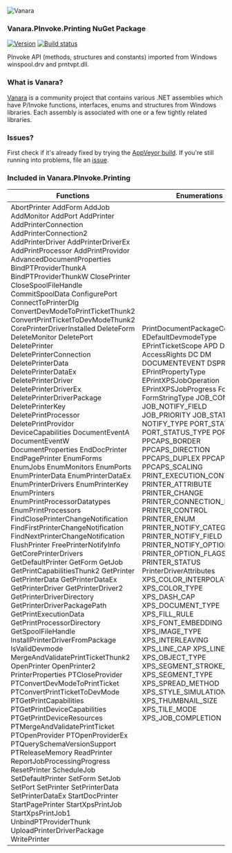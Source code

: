 ﻿![Vanara](https://raw.githubusercontent.com/dahall/Vanara/master/docs/icons/VanaraHeading.png)
### **Vanara.PInvoke.Printing NuGet Package**
[![Version](https://img.shields.io/nuget/v/Vanara.PInvoke.Printing?label=NuGet&style=flat-square)](https://github.com/dahall/Vanara/releases)
[![Build status](https://img.shields.io/appveyor/build/dahall/vanara?label=AppVeyor%20build&style=flat-square)](https://ci.appveyor.com/project/dahall/vanara)

PInvoke API (methods, structures and constants) imported from Windows winspool.drv and prntvpt.dll.

### **What is Vanara?**

[Vanara](https://github.com/dahall/Vanara) is a community project that contains various .NET assemblies which have P/Invoke functions, interfaces, enums and structures from Windows libraries. Each assembly is associated with one or a few tightly related libraries.

### **Issues?**

First check if it's already fixed by trying the [AppVeyor build](https://ci.appveyor.com/nuget/vanara-prerelease).
If you're still running into problems, file an [issue](https://github.com/dahall/Vanara/issues).

### **Included in Vanara.PInvoke.Printing**

Functions | Enumerations | Structures | Interfaces
--- | --- | --- | ---
AbortPrinter AddForm AddJob AddMonitor AddPort AddPrinter AddPrinterConnection AddPrinterConnection2 AddPrinterDriver AddPrinterDriverEx AddPrintProcessor AddPrintProvidor AdvancedDocumentProperties BindPTProviderThunkA BindPTProviderThunkW ClosePrinter CloseSpoolFileHandle CommitSpoolData ConfigurePort ConnectToPrinterDlg ConvertDevModeToPrintTicketThunk2 ConvertPrintTicketToDevModeThunk2 CorePrinterDriverInstalled DeleteForm DeleteMonitor DeletePort DeletePrinter DeletePrinterConnection DeletePrinterData DeletePrinterDataEx DeletePrinterDriver DeletePrinterDriverEx DeletePrinterDriverPackage DeletePrinterKey DeletePrintProcessor DeletePrintProvidor DeviceCapabilities DocumentEventA DocumentEventW DocumentProperties EndDocPrinter EndPagePrinter EnumForms EnumJobs EnumMonitors EnumPorts EnumPrinterData EnumPrinterDataEx EnumPrinterDrivers EnumPrinterKey EnumPrinters EnumPrintProcessorDatatypes EnumPrintProcessors FindClosePrinterChangeNotification FindFirstPrinterChangeNotification FindNextPrinterChangeNotification FlushPrinter FreePrinterNotifyInfo GetCorePrinterDrivers GetDefaultPrinter GetForm GetJob GetPrintCapabilitiesThunk2 GetPrinter GetPrinterData GetPrinterDataEx GetPrinterDriver GetPrinterDriver2 GetPrinterDriverDirectory GetPrinterDriverPackagePath GetPrintExecutionData GetPrintProcessorDirectory GetSpoolFileHandle InstallPrinterDriverFromPackage IsValidDevmode MergeAndValidatePrintTicketThunk2 OpenPrinter OpenPrinter2 PrinterProperties PTCloseProvider PTConvertDevModeToPrintTicket PTConvertPrintTicketToDevMode PTGetPrintCapabilities PTGetPrintDeviceCapabilities PTGetPrintDeviceResources PTMergeAndValidatePrintTicket PTOpenProvider PTOpenProviderEx PTQuerySchemaVersionSupport PTReleaseMemory ReadPrinter ReportJobProcessingProgress ResetPrinter ScheduleJob SetDefaultPrinter SetForm SetJob SetPort SetPrinter SetPrinterData SetPrinterDataEx StartDocPrinter StartPagePrinter StartXpsPrintJob StartXpsPrintJob1 UnbindPTProviderThunk UploadPrinterDriverPackage WritePrinter  | PrintDocumentPackageCompletion EDefaultDevmodeType EPrintTicketScope APD DPD UPDP AccessRights DC DM DOCUMENTEVENT DSPRINT EPrintPropertyType EPrintXPSJobOperation EPrintXPSJobProgress FormFlags FormStringType JOB_CONTROL JOB_NOTIFY_FIELD JOB_PRIORITY JOB_STATUS NOTIFY_TYPE PORT_STATUS PORT_STATUS_TYPE PORT_TYPE PPCAPS_BORDER PPCAPS_DIRECTION PPCAPS_DUPLEX PPCAPS_EDGE PPCAPS_SCALING PRINT_EXECUTION_CONTEXT PRINTER_ATTRIBUTE PRINTER_CHANGE PRINTER_CONNECTION_FLAGS PRINTER_CONTROL PRINTER_ENUM PRINTER_NOTIFY_CATEGORY PRINTER_NOTIFY_FIELD PRINTER_NOTIFY_OPTIONS_FLAG PRINTER_OPTION_FLAGS PRINTER_STATUS PrinterDriverAttributes XPS_COLOR_INTERPOLATION XPS_COLOR_TYPE XPS_DASH_CAP XPS_DOCUMENT_TYPE XPS_FILL_RULE XPS_FONT_EMBEDDING XPS_IMAGE_TYPE XPS_INTERLEAVING XPS_LINE_CAP XPS_LINE_JOIN XPS_OBJECT_TYPE XPS_SEGMENT_STROKE_PATTERN XPS_SEGMENT_TYPE XPS_SPREAD_METHOD XPS_STYLE_SIMULATION XPS_THUMBNAIL_SIZE XPS_TILE_MODE XPS_JOB_COMPLETION                                                   | PrintDocumentPackageStatus HPTPROVIDER ADDJOB_INFO_1 CORE_PRINTER_DRIVER DATATYPES_INFO_1 DOC_INFO_1 DOC_INFO_2 DOC_INFO_3 DRIVER_INFO_1 DRIVER_INFO_2 DRIVER_INFO_3 DRIVER_INFO_4 DRIVER_INFO_5 DRIVER_INFO_6 DRIVER_INFO_8 FORM_INFO_1 FORM_INFO_2 HPRINTER HPRINTERCHANGENOTIFICATION HSPOOLFILE JOB_INFO_1 JOB_INFO_2 JOB_INFO_3 JOB_INFO_4 MONITOR_INFO_1 MONITOR_INFO_2 PORT_INFO_1 PORT_INFO_2 PORT_INFO_3 PRINT_EXECUTION_DATA PRINTER_CONNECTION_INFO_1 PRINTER_ENUM_VALUES PRINTER_INFO_1 PRINTER_INFO_2 PRINTER_INFO_3 PRINTER_INFO_4 PRINTER_INFO_5 PRINTER_INFO_6 PRINTER_INFO_7 PRINTER_INFO_8 PRINTER_INFO_9 PRINTER_NOTIFY_INFO PRINTER_NOTIFY_INFO_DATA PRINTER_NOTIFY_OPTIONS PRINTER_NOTIFY_OPTIONS_TYPE PRINTER_OPTIONS PRINTPROCESSOR_CAPS_1 PRINTPROCESSOR_CAPS_2 PRINTPROCESSOR_INFO_1 PROVIDOR_INFO_1 PROVIDOR_INFO_2 XPS_POINT XPS_RECT XPS_SIZE XPS_COLOR XPS_DASH XPS_GLYPH_INDEX XPS_GLYPH_MAPPING XPS_MATRIX XPS_JOB_STATUS NOTIFYDATA XPS_COLOR_TYPE_SCRGB XPS_COLOR_TYPE_CONTEXT XPS_COLOR_TYPE_SRGB DATA                                             | IPrintDocumentPageSource IPrintPreviewPageCollection IPrintDocumentPackageStatusEvent IPrintDocumentPackageTarget IPrintDocumentPackageTargetFactory IXpsOMBrush IXpsOMCanvas IXpsOMColorProfileResource IXpsOMColorProfileResourceCollection IXpsOMDashCollection IXpsOMDictionary IXpsOMDocumentStructureResource IXpsOMFontResource IXpsOMFontResourceCollection IXpsOMGeometry IXpsOMGeometryFigure IXpsOMGeometryFigureCollection IXpsOMGlyphs IXpsOMGlyphsEditor IXpsOMGradientBrush IXpsOMGradientStop IXpsOMGradientStopCollection IXpsOMImageBrush IXpsOMImageResource IXpsOMObjectFactory IXpsOMCoreProperties IXpsOMDocument IXpsOMDocumentCollection IXpsOMDocumentSequence IXpsOMPackage IXpsOMPackageWriter IXpsOMPage IXpsOMPageReference IXpsOMPageReferenceCollection IXpsOMPart IXpsOMPartResources IXpsOMPartUriCollection IXpsOMImageResourceCollection IXpsOMLinearGradientBrush IXpsOMMatrixTransform IXpsOMNameCollection IXpsOMPath IXpsOMPrintTicketResource IXpsOMRadialGradientBrush IXpsOMRemoteDictionaryResource IXpsOMRemoteDictionaryResourceCollection IXpsOMResource IXpsOMShareable IXpsOMSignatureBlockResource IXpsOMSignatureBlockResourceCollection IXpsOMSolidColorBrush IXpsOMStoryFragmentsResource IXpsOMThumbnailGenerator IXpsOMTileBrush IXpsOMVisual IXpsOMVisualBrush IXpsOMVisualCollection IXpsPrintJob IXpsPrintJobStream                                                  
